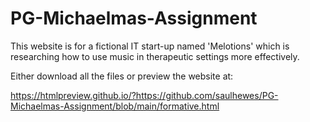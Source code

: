 # PG-Michaelmas-Assignment

This website is for a fictional IT start-up named 'Melotions' which is researching how to use music in therapeutic settings more effectively.

Either download all the files or preview the website at: 

https://htmlpreview.github.io/?https://github.com/saulhewes/PG-Michaelmas-Assignment/blob/main/formative.html
